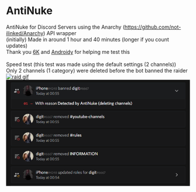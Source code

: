 # AntiNuke
AntiNuke for Discord Servers using the Anarchy (https://github.com/not-ilinked/Anarchy) API wrapper<br>
(initially) Made in around 1 hour and 40 minutes (longer if you count updates)<br>
Thank you [6K](https://github.com/6K6666) and [Androidy](https://github.com/SiLeNSwOrD) for helping me test this<br>
<br>
Speed test (this test was made using the default settings (2 channels))<br>
Only 2 channels (1 category) were deleted before the bot banned the raider<br>
[![raid gif](https://github.com/iphqne/AntiNuke/blob/main/media/raid.gif?raw=true)](https://github.com/iphqne/AntiNuke)
[![audit log image](https://github.com/iphqne/AntiNuke/blob/main/media/auditlog.png?raw=true)](https://github.com/iphqne/AntiNuke)

